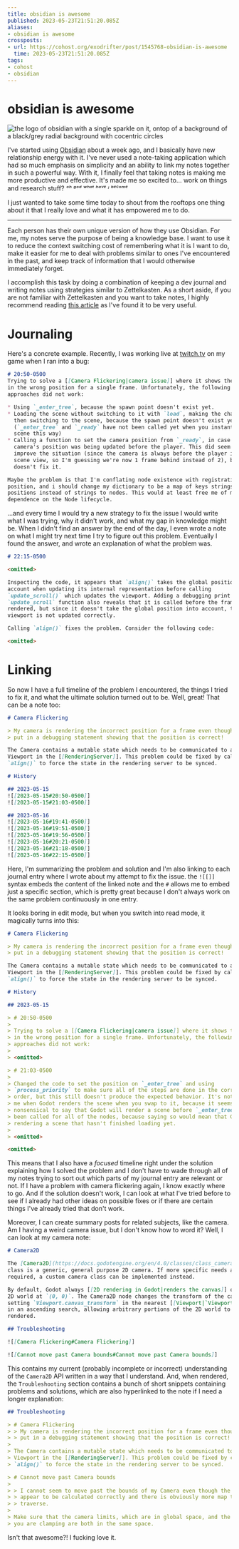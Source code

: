```yaml
---
title: obsidian is awesome
published: 2023-05-23T21:51:20.085Z
aliases:
- obsidian is awesome
crossposts:
- url: https://cohost.org/exodrifter/post/1545768-obsidian-is-awesome
  time: 2023-05-23T21:51:20.085Z
tags:
- cohost
- obsidian
---
```


# obsidian is awesome

![the logo of obsidian with a single sparkle on it, ontop of a background of a black/grey radial background with cocentric circles](20230523215120-obsidian.png)

I've started using [Obsidian](https://obsidian.md/) about a week ago, and I basically have new relationship energy with it. I've never used a note-taking application which had so much emphasis on simplicity and an ability to link my notes together in such a powerful way. With it, I finally feel that taking notes is making me more productive and effective. It's made me so excited to... work on things and research stuff? _ᵒʰ ᵍᵒᵈ ʷʰᵃᵗ ʰᵃᵛᵉ ᶦ ᵇᵉᶜᵒᵐᵉ_

I just wanted to take some time today to shout from the rooftops one thing about it that I really love and what it has empowered me to do.

---

Each person has their own unique version of how they use Obsidian. For me, my notes serve the purpose of being a knowledge base. I want to use it to reduce the context switching cost of remembering what it is I want to do, make it easier for me to deal with problems similar to ones I've encountered in the past, and keep track of information that I would otherwise immediately forget.

I accomplish this task by doing a combination of keeping a dev journal and writing notes using strategies similar to Zettelkasten. As a short aside, if you are not familiar with Zettelkasten and you want to take notes, I highly recommend reading [this article](https://writingcooperative.com/zettelkasten-how-one-german-scholar-was-so-freakishly-productive-997e4e0ca125) as I've found it to be very useful.

# Journaling

Here's a concrete example. Recently, I was working live at [twitch.tv](https://www.twitch.tv/exodrifter_) on my game when I ran into a bug:

```md
# 20:50-0500
Trying to solve a [[Camera Flickering|camera issue]] where it shows the player
in the wrong position for a single frame. Unfortunately, the following
approaches did not work:

* Using `_enter_tree`, because the spawn point doesn't exist yet.
* Loading the scene without switching to it with `load`, making the change, and
  then switching to the scene, because the spawn point doesn't exist yet
  (`_enter_tree` and `_ready` have not been called yet when you instantiate a
  scene this way)
* Calling a function to set the camera position from `_ready`, in case the
  camera's position was being updated before the player. This did seem to
  improve the situation (since the camera is always before the player in the
  scene view, so I'm guessing we're now 1 frame behind instead of 2), but it
  doesn't fix it.

Maybe the problem is that I'm conflating node existence with registration of the
position, and i should change my dictionary to be a map of keys strings to
positions instead of strings to nodes. This would at least free me of my
dependence on the Node lifecycle.
```

...and every time I would try a new strategy to fix the issue I would write what I was trying, why it didn't work, and what my gap in knowledge might be. When I didn't find an answer by the end of the day, I even wrote a note on what I might try next time I try to figure out this problem. Eventually I found the answer, and wrote an explanation of what the problem was.

```md
# 22:15-0500

<omitted>

Inspecting the code, it appears that `align()` takes the global position into
account when updating its internal representation before calling
`update_scroll()` which updates the viewport. Adding a debugging print for the
`update_scroll` function also reveals that it is called before the frame is
rendered, but since it doesn't take the global position into account, the
viewport is not updated correctly.

Calling `align()` fixes the problem. Consider the following code:

<omitted>
```

# Linking

So now I have a full timeline of the problem I encountered, the things I tried to fix it, and what the ultimate solution turned out to be. Well, great! That can be a note too:

```md
# Camera Flickering

> My camera is rendering the incorrect position for a frame even though I've
> put in a debugging statement showing that the position is correct!

The Camera contains a mutable state which needs to be communicated to a
Viewport in the [[RenderingServer]]. This problem could be fixed by calling
`align()` to force the state in the rendering server to be synced.

# History

## 2023-05-15
![[2023-05-15#20:50-0500]]
![[2023-05-15#21:03-0500]]

## 2023-05-16
![[2023-05-16#19:41-0500]]
![[2023-05-16#19:51-0500]]
![[2023-05-16#19:56-0500]]
![[2023-05-16#20:21-0500]]
![[2023-05-16#21:18-0500]]
![[2023-05-16#22:15-0500]]
```

Here, I'm summarizing the problem and solution and I'm also linking to each journal entry where I wrote about my attempt to fix the issue. the `![[]]` syntax embeds the content of the linked note and the `#` allows me to embed just a specific section, which is pretty great because I don't always work on the same problem continuously in one entry.

It looks boring in edit mode, but when you switch into read mode, it magically turns into this:

```md
# Camera Flickering

> My camera is rendering the incorrect position for a frame even though I've
> put in a debugging statement showing that the position is correct!

The Camera contains a mutable state which needs to be communicated to a
Viewport in the [[RenderingServer]]. This problem could be fixed by calling
`align()` to force the state in the rendering server to be synced.

# History

## 2023-05-15

> # 20:50-0500
>
> Trying to solve a [[Camera Flickering|camera issue]] where it shows the player
> in the wrong position for a single frame. Unfortunately, the following
> approaches did not work:
>
> <omitted>

> # 21:03-0500
>
> Changed the code to set the position on `_enter_tree` and using
> `process_priority` to make sure all of the steps are done in the correct
> order, but this still doesn't produce the expected behavior. It's not clear to
> me when Godot renders the scene when you swap to it, because it seems
> nonsensical to say that Godot will render a scene before `_enter_tree` has
> been called for all of the nodes, because saying so would mean that Godot is
> rendering a scene that hasn't finished loading yet.
>
> <omitted>

<omitted>
```

This means that I also have a _focused_ timeline right under the solution explaining how I solved the problem and I don't have to wade through all of my notes trying to sort out which parts of my journal entry are relevant or not. If I have a problem with camera flickering again, I know exactly where to go. And if the solution doesn't work, I can look at what I've tried before to see if I already had other ideas on possible fixes or if there are certain things I've already tried that don't work.

Moreover, I can create summary posts for related subjects, like the camera. Am I having a weird camera issue, but I don't know how to word it? Well, I can look at my camera note:

```md
# Camera2D

The [Camera2D](https://docs.godotengine.org/en/4.0/classes/class_camera2d.html)
class is a generic, general purpose 2D camera. If more specific needs are
required, a custom camera class can be implemented instead.

By default, Godot always [[2D rendering in Godot|renders the canvas]] of the
2D world at `(0, 0)`. The Camera2D node changes the transform of the canvas by
setting `Viewport.canvas_transform` in the nearest [[Viewport|`Viewport`]] node
in an ascending search, allowing arbitrary portions of the 2D world to be
rendered.

## Troubleshooting

![[Camera Flickering#Camera Flickering]]

![[Cannot move past Camera bounds#Cannot move past Camera bounds]]
```

This contains my current (probably incomplete or incorrect) understanding of the `Camera2D` API written in a way that I understand. And, when rendered, the `Troubleshooting` section contains a bunch of short snippets containing problems and solutions, which are also hyperlinked to the note if I need a longer explanation:

```md
## Troubleshooting

> # Camera Flickering
> > My camera is rendering the incorrect position for a frame even though I've
> > put in a debugging statement showing that the position is correct!
>
> The Camera contains a mutable state which needs to be communicated to a
> Viewport in the [[RenderingServer]]. This problem could be fixed by calling
> `align()` to force the state in the rendering server to be synced.

> # Cannot move past Camera bounds
>
> > I cannot seem to move past the bounds of my Camera even though the bounds
> > appear to be calculated correctly and there is obviously more map that I can
> > traverse.
>
> Make sure that the camera limits, which are in global space, and the position
> you are clamping are both in the same space.
```

Isn't that awesome?! I fucking love it.
